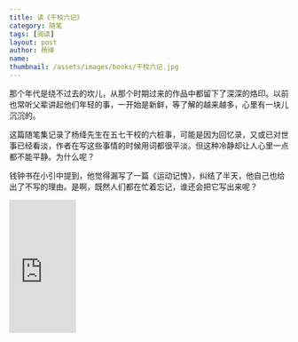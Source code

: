 ```yaml
---
title: 读《干校六记》 
category: 随笔  
tags: [阅读]  
layout: post  
author: 杨绛  
name: 
thumbnail: /assets/images/books/干校六记.jpg
---
```



那个年代是绕不过去的坎儿，从那个时期过来的作品中都留下了深深的烙印。以前也常听父辈讲起他们年轻的事，一开始是新鲜，等了解的越来越多，心里有一块儿沉沉的。

这篇随笔集记录了杨绛先生在五七干校的六桩事，可能是因为回忆录，又或已对世事已经看淡，作者在写这些事情的时候用词都很平淡。但这种冷静却让人心里一点都不能平静。为什么呢？

钱钟书在小引中提到，他觉得漏写了一篇《运动记愧》，纠结了半天，他自己也给出了不写的理由。是啊，既然人们都在忙着忘记，谁还会把它写出来呢？



<div class="amazon-buy">
    <div>
        <div class="paper"></div>
        <iframe src="http://rcm-cn.amazon-adsystem.com/e/cm?lt1=_blank&bc1=000000&IS2=1&bg1=FFFFFF&fc1=000000&lc1=0000FF&t=read02-23&o=28&p=8&l=as4&m=amazon&f=ifr&ref=ss_til&asins=B00Y9J4NP6" style="width:120px;height:240px;" scrolling="no" marginwidth="0" marginheight="0" frameborder="0"></iframe>
    </div>
</div>   


